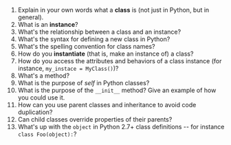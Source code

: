 1. Explain in your own words what a **class** is (not just in Python, but in general).
2. What is an **instance**?
3. What's the relationship between a class and an instance?
4. What's the syntax for defining a new class in Python?
5. What's the spelling convention for class names?
6. How do you **instantiate** (that is, make an instance of) a class?
7. How do you access the attributes and behaviors of a class instance (for instance, `my_instace = MyClass()`)?
8. What's a method?
9. What is the purpose of *self* in Python classes?
10. What is the purpose of the `__init__` method? Give an example of how you could use it.
11. How can you use parent classes and inheritance to avoid code duplication?
12. Can child classes override properties of their parents?
13. What's up with the `object` in Python 2.7+ class definitions -- for instance `class Foo(object):`?